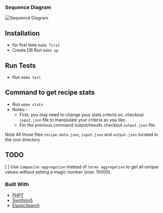 ### Sequence Diagram

![Sequence Diagram](sequence-diagram.png)

## Installation
- for first time `make first`
- Create DB Run `make up`

## Run Tests
- Run `make test`

## Command to get recipe stats
- Run `make stats`
- Notes:-
    - First, you may need to change your stats criteria so, checkout `input.json` file
 to manipulate your criteria as you like.
    - For the previous command output/results checkout `output.json` file.

Note All those files `recipe-data.json`, `input.json` and `output.json` located in the root directory

## TODO
[ ] Use `Composite aggregation` instead of `terms aggregation`  to get all unique values without setting a magic number (size: 10000).

### Built With

* [PHP7](http://php.net)
* [Symfony5](http://www.symfony.com) 
* [ElasticSearch](https://www.elastic.co)
